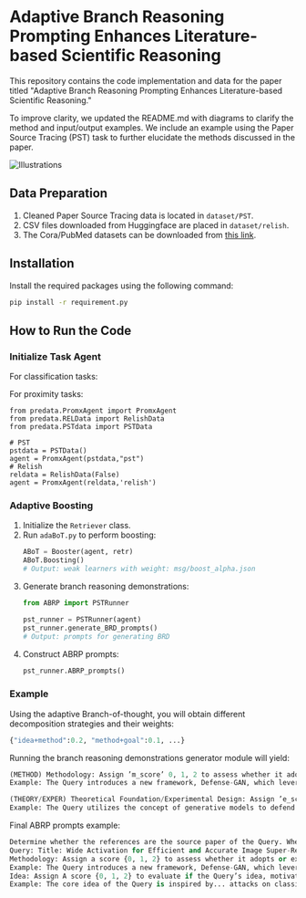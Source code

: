 # Adaptive Branch Reasoning Prompting Enhances Literature-based Scientific Reasoning

This repository contains the code implementation and data for the paper titled "Adaptive Branch Reasoning Prompting Enhances Literature-based Scientific Reasoning." 

To improve clarity, we updated the README.md with diagrams to clarify the method and input/output examples. We include an example using the Paper Source Tracing (PST) task to further elucidate the methods discussed in the paper.

![Illustrations](abrpvv4.svg)


## Data Preparation

1. Cleaned Paper Source Tracing data is located in `dataset/PST`.
2. CSV files downloaded from Huggingface are placed in `dataset/relish`.
3. The Cora/PubMed datasets can be downloaded from [this link](http://example.com).

## Installation

Install the required packages using the following command:

```bash
pip install -r requirement.py
```


## How to Run the Code

### Initialize Task Agent

For classification tasks:

For proximity tasks:

```
from predata.PromxAgent import PromxAgent
from predata.RELData import RelishData
from predata.PSTdata import PSTData

# PST
pstdata = PSTData()
agent = PromxAgent(pstdata,"pst")
# Relish
reldata = RelishData(False)
agent = PromxAgent(reldata,'relish')
```

### Adaptive Boosting

1. Initialize the `Retriever` class.
2. Run `adaBoT.py` to perform boosting:
   ```python
   ABoT = Booster(agent, retr)
   ABoT.Boosting()
   # Output: weak learners with weight: msg/boost_alpha.json
   ```
3. Generate branch reasoning demonstrations:
   ```python
   from ABRP import PSTRunner

   pst_runner = PSTRunner(agent)
   pst_runner.generate_BRD_prompts()
   # Output: prompts for generating BRD
   ```
4. Construct ABRP prompts:
   ```python
   pst_runner.ABRP_prompts()
   ```

### Example

Using the adaptive Branch-of-thought, you will obtain different decomposition strategies and their weights:

```python
{"idea+method":0.2, "method+goal":0.1, ...}
```

Running the branch reasoning demonstrations generator module will yield:

```python
(METHOD) Methodology: Assign ’m_score’ 0, 1, 2 to assess whether it adopts or expands the method M introduced in the Reference.
Example: The Query introduces a new framework, Defense-GAN, which leverages generative models, thus adopting the methodology. Consequently, the m_score is 2. However, the other references discuss existing methods and vulnerabilities without proposing a new methodology that the Query adopts. Consequently, the m_score is 0.

(THEORY/EXPER) Theoretical Foundation/Experimental Design: Assign ’e_score’ 0, 1, 2 to evaluate if the Query uses the new theory, experimental design, implementation, or tool proposed by the Reference. 
Example: The Query utilizes the concept of generative models to defend against adversarial attacks, which aligns with the theoretical foundation of the Reference that discusses vulnerabilities in DNNs. Consequently, the e_score is 2. However, the other references provide insights into adversarial sample crafting and defenses but do not directly inspire the Query’s theoretical approach. Consequently, the e_score is 0.
```

Final ABRP prompts example:

```python
Determine whether the references are the source paper of the Query. When reasoning, you should identify the specific aspects and discuss their relationship:
Query: Title: Wide Activation for Efficient and Accurate Image Super-Resolution. Abstract: In this report we demonstrate that with same...
Methodology: Assign a score {0, 1, 2} to assess whether it adopts or expands the method introduced in the Reference.
Example: The Query introduces a new framework, Defense-GAN, which leverages generative models, thus adopting the methodology. Consequently, the score is 2. However, the other references discuss existing methods... Thus, the score is 0.
Idea: Assign A score {0, 1, 2} to evaluate if the Query’s idea, motivation or core concept are inspired by the Reference.
Example: The core idea of the Query is inspired by... attacks on classifiers, which resonates with the findings in the Reference about... Thus, the score is 2. However, the other references do not provide an idea that influences the motivation. Consequently, the score is 0.
```

